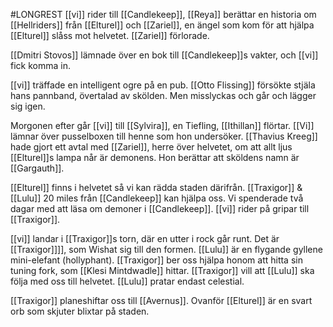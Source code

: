 #LONGREST
[[vi]] rider till [[Candlekeep]], [[Reya]] berättar en historia om [[Hellriders]] från [[Elturel]] och [[Zariel]], en ängel som kom för att hjälpa [[Elturel]] slåss mot helvetet. [[Zariel]] förlorade. 

[[Dmitri Stovos]] lämnade över en bok till [[Candlekeep]]s vakter, och [[vi]] fick komma in. 

[[vi]] träffade en intelligent ogre på en pub. [[Otto Flissing]] försökte stjäla hans pannband, övertalad av skölden. Men misslyckas och går och lägger sig igen. 

Morgonen efter går [[vi]] till [[Sylvira]], en Tiefling, [[Ithillan]] flörtar. [[Vi]] lämnar över pusselboxen till henne som hon undersöker. [[Thavius Kreeg]] hade gjort ett avtal med [[Zariel]], herre över helvetet, om att allt ljus [[Elturel]]s lampa når är demonens. Hon berättar att sköldens namn är [[Gargauth]]. 

[[Elturel]] finns i helvetet så vi kan rädda staden därifrån. [[Traxigor]] & [[Lulu]] 20 miles från [[Candlekeep]] kan hjälpa oss. Vi spenderade två dagar med att läsa om demoner i [[Candlekeep]]. [[vi]] rider på gripar till [[Traxigor]]. 

[[vi]] landar i [[Traxigor]]s torn, där en utter i rock går runt. Det är [[Traxigor]]]], som Wishat sig till den formen. [[Lulu]] är en flygande gyllene mini-elefant (hollyphant). 
[[Traxigor]] ber oss hjälpa honom att hitta sin tuning fork, som [[Klesi Mintdwadle]] hittar. 
[[Traxigor]] vill att [[Lulu]] ska följa med oss till helvetet. [[Lulu]] pratar endast celestial.

[[Traxigor]] planeshiftar oss till [[Avernus]]. Ovanför [[Elturel]] är en svart orb som skjuter blixtar på staden. 